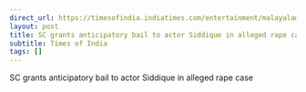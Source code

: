 ```yaml
---
direct_url: https://timesofindia.indiatimes.com/entertainment/malayalam/movies/news/sc-grants-anticipatory-bail-to-mollywood-actor-siddique-in-alleged-rape-case/articleshow/115440114.cms
layout: post
title: SC grants anticipatory bail to actor Siddique in alleged rape case
subtitle: Times of India
tags: []
---
```


SC grants anticipatory bail to actor Siddique in alleged rape case
